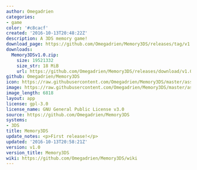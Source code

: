 ```yaml
---
author: Omegadrien
categories:
- game
color: '#c8cacf'
created: '2016-10-13T20:48:22Z'
description: A 3DS memory game!
download_page: https://github.com/Omegadrien/Memory3DS/releases/tag/v1.0
downloads:
  Memory3DSv1.0.zip:
    size: 19521332
    size_str: 18 MiB
    url: https://github.com/Omegadrien/Memory3DS/releases/download/v1.0/Memory3DSv1.0.zip
github: Omegadrien/Memory3DS
icon: https://raw.githubusercontent.com/Omegadrien/Memory3DS/master/assets/icon.png
image: https://raw.githubusercontent.com/Omegadrien/Memory3DS/master/assets/banner.png
image_length: 6818
layout: app
license: gpl-3.0
license_name: GNU General Public License v3.0
source: https://github.com/Omegadrien/Memory3DS
systems:
- 3DS
title: Memory3DS
update_notes: <p>First release!</p>
updated: '2016-10-13T20:58:21Z'
version: v1.0
version_title: Memory3DS
wiki: https://github.com/Omegadrien/Memory3DS/wiki
---
```

